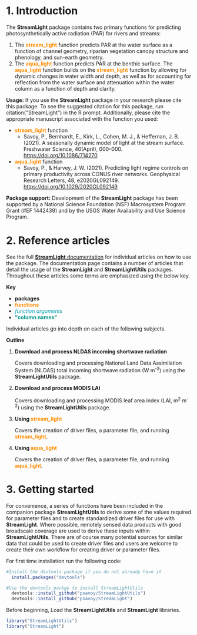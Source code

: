 # 1. Introduction

The **StreamLight** package contains two primary functions for predicting photosynthetically active radiation (PAR) for rivers and streams:

1. The **<span style="color:DarkOrange">stream_light</span>** function predicts PAR at the water surface as a function of channel geometry, riparian vegetation canopy structure and phenology, and sun-earth geometry.
2. The **<span style="color:DarkOrange">aqua_light</span>** function predicts PAR at the benthic surface. The **<span style="color:DarkOrange">aqua_light</span>** function builds on the **<span style="color:DarkOrange">stream_light</span>** function by allowing for dynamic changes in water width and depth, as well as for accounting for reflection from the water surface and attenuation within the water column as a function of depth and clarity.

**Usage:** If you use the **StreamLight** package in your research please cite this package. To see the suggested citation for this package, run citation("StreamLight") in the R prompt. Additionally, please cite the appropriate manuscript associated with the function you used:

- **<span style="color:DarkOrange">stream_light</span>**  function
  - Savoy, P., Bernhardt, E., Kirk, L., Cohen, M. J., & Heffernan, J. B. (2021). A seasonally dynamic model of light at the stream surface. Freshwater Science, 40(April), 000–000. https://doi.org/10.1086/714270
- **<span style="color:DarkOrange">aqua_light</span>**  function
  - Savoy, P., & Harvey, J. W. (2021). Predicting light regime controls on primary productivity across CONUS river networks. Geophysical Research Letters, 48, e2020GL092149. https://doi.org/10.1029/2020GL092149

**Package support:** Development of the **StreamLight** package has been supported by a National Science Foundation (NSF) Macrosystem Program Grant (#EF 1442439) and by the USGS Water Availability and Use Science Program.

# 2. Reference articles

See the full [**StreamLight** documentation](https://psavoy.github.io/StreamLight/) for individual articles on how to use the package. The documentation page contains a number of articles that detail the usage of the **StreamLight** and **StreamLightUtils** packages. Throughout these articles some terms are emphasized using the below key. 

**Key**

- **packages**
- **<span style="color:DarkOrange">functions</span>**
- *<span style="color:#009faf">function arguments</span>*
- **<span style="color:#009688">"column names"</span>**

Individual articles go into depth on each of the following subjects.

**Outline**

1. **Download and process NLDAS incoming shortwave radiation**

   Covers downloading and processing National Land Data Assimilation System (NLDAS) total incoming shortwave radiation (W m<sup>-2</sup>) using the **StreamLightUtils** package.

2. **Download and process MODIS LAI**

   Covers downloading and processing MODIS leaf area index (LAI, m<sup>2</sup> m<sup>-2</sup>) using the **StreamLightUtils** package.

3. **Using <span style="color:DarkOrange">stream_light</span>**

   Covers the creation of driver files, a parameter file, and running **<span style="color:DarkOrange">stream_light</span>**.  

4. **Using <span style="color:DarkOrange">aqua_light</span>**

   Covers the creation of driver files, a parameter file, and running **<span style="color:DarkOrange">aqua_light</span>**.  

# 3. Getting started

For convenience, a series of functions have been included in the companion package **StreamLightUtils** to derive some of the values required for parameter files and to create standardized driver files for use with **StreamLight**. Where possible, remotely sensed data products with good broadscale coverage are used to derive these inputs within **StreamLightUtils**. There are of course many potential sources for similar data that could be used to create driver files and users are welcome to create their own workflow for creating driver or parameter files. 

For first time installation run the following code:

```R
#Install the devtools package if you do not already have it   
  install.packages("devtools")

#Use the devtools packge to install StreamLightUtils
  devtools::install_github("psavoy/StreamLightUtils")
  devtools::install_github("psavoy/StreamLight")
```

Before beginning, Load the **StreamLightUtils** and **StreamLight** libraries.

```R
library("StreamLightUtils")
library("StreamLight")
```








